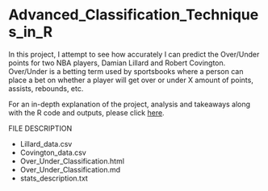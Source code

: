 # Advanced_Classification_Techniques_in_R

In this project, I attempt to see how accurately I can predict the Over/Under points for two NBA players, Damian Lillard and Robert Covington. Over/Under is a betting term used by sportsbooks where a person can place a bet on whether a player will get over or under X amount of points, assists, rebounds, etc. 

For an in-depth explanation of the project, analysis and takeaways along with the R code and outputs, please click [here](https://htmlpreview.github.io/?https://raw.githubusercontent.com/matthew-macwan/Advanced_Classification_Techniques_in_R/main/Over_Under_Classification.html?token=AVKWQJ6CGJDM4JHI6Q7AWJLBY3DBK).

FILE DESCRIPTION 

- Lillard_data.csv
- Covington_data.csv
- Over_Under_Classification.html
- Over_Under_Classification.md 
- stats_description.txt
